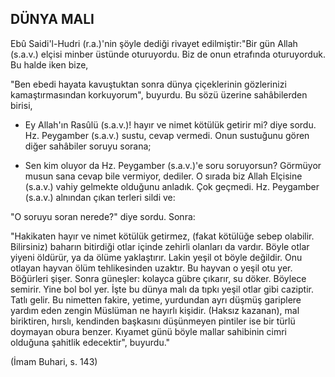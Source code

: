 ## DÜNYA MALI

Ebû Saidi'l-Hudri (r.a.)'nin şöyle dediği rivayet edil­miştir:"Bir gün Allah (s.a.v.) elçisi minber üstünde otu­ruyordu. Biz de onun etrafında oturuyorduk. Bu halde iken bize,

"Ben ebedi hayata kavuştuktan sonra dünya çiçekle­rinin gözlerinizi kamaştırmasından korkuyorum", bu­yurdu. Bu sözü üzerine sahâbilerden birisi,

- Ey Allah'ın Rasûlü (s.a.v.)! hayır ve nimet kötülük getirir mi? diye sordu. Hz. Peygamber (s.a.v.) sustu, ce­vap vermedi. Onun sustuğunu gören diğer sahâbiler so­ruyu sorana;

- Sen kim oluyor da Hz. Peygamber (s.a.v.)'e soru soruyorsun? Görmüyor musun sana cevap bile vermiyor, dediler. O sırada biz Allah Elçisine (s.a.v.) vahiy gelmek­te olduğunu anladık. Çok geçmedi. Hz. Peygamber (s.a.v.) alnından çıkan terleri sildi ve:

"O soruyu soran nerede?" diye sordu. Sonra:

"Hakikaten hayır ve nimet kötülük getirmez, (fakat kötülüğe sebep olabilir. Bilirsiniz) baharın bitirdiği otlar içinde zehirli olanları da vardır. Böyle otlar yiyeni öldü­rür, ya da ölüme yaklaştırır. Lakin yeşil ot böyle değildir. Onu otlayan hayvan ölüm tehlikesinden uzaktır. Bu hay­van o yeşil otu yer. Böğürleri şişer. Sonra güneşler: ko­layca gübre çıkarır, su döker. Böylece semirir. Yine bol bol yer. İşte bu dünya malı da tıpkı yeşil otlar gibi cazip­tir. Tatlı gelir. Bu nimetten fakire, yetime, yurdundan ay­rı düşmüş gariplere yardım eden zengin Müslüman ne hayırlı kişidir. (Haksız kazanan), mal biriktiren, hırslı, kendinden başkasını düşünmeyen pintiler ise bir türlü doymayan obura benzer. Kıyamet günü böyle mallar sahibinin cimri olduğuna şahitlik edecektir", buyurdu."

(İmam Buhari, s. 143)
